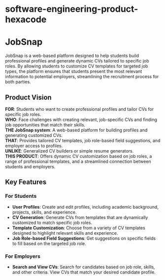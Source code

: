 # software-engineering-product-hexacode
# JobSnap
JobSnap is a web-based platform designed to help students build professional profiles and generate dynamic CVs tailored to specific job roles. By allowing students to customize CV templates for targeted job types, the platform ensures that students present the most relevant information to potential employers, streamlining the recruitment process for both parties.
## Product Vision
**FOR**: Students who want to create professional profiles and tailor CVs for specific job roles.  
**WHO**: Face challenges with creating relevant, job-specific CVs and finding job opportunities that match their skills.  
**THE JobSnap system**: A web-based platform for building profiles and generating customized CVs.  
**THAT**: Provides tailored CV templates, job role-based field suggestions, and employer access to profiles.  
**UNLIKE**: Generalized CV builders or simple resume generators.  
**THIS PRODUCT**: Offers dynamic CV customization based on job roles, a range of professional templates, and a streamlined connection between students and employers.  
## Key Features
### For Students
- **User Profiles**: Create and edit profiles, including academic background, projects, skills, and experience.
- **CV Generation**: Generate CVs from templates that are dynamically customized to match specific job roles.
- **Template Customization**: Choose from a variety of CV templates designed to highlight relevant skills and experience.
- **Job Role-based Field Suggestions**: Get suggestions on specific fields to fill based on the targeted job role.

### For Employers
- **Search and View CVs**: Search for candidates based on job role, skills, and other criteria. View CVs that match your desired candidate profile.





